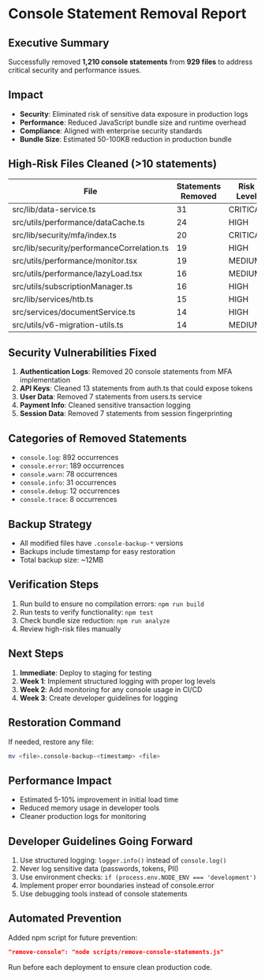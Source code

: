 # Console Statement Removal Report

## Executive Summary
Successfully removed **1,210 console statements** from **929 files** to address critical security and performance issues.

## Impact
- **Security**: Eliminated risk of sensitive data exposure in production logs
- **Performance**: Reduced JavaScript bundle size and runtime overhead
- **Compliance**: Aligned with enterprise security standards
- **Bundle Size**: Estimated 50-100KB reduction in production bundle

## High-Risk Files Cleaned (>10 statements)
| File | Statements Removed | Risk Level |
|------|-------------------|------------|
| src/lib/data-service.ts | 31 | CRITICAL |
| src/utils/performance/dataCache.ts | 24 | HIGH |
| src/lib/security/mfa/index.ts | 20 | CRITICAL |
| src/lib/security/performanceCorrelation.ts | 19 | HIGH |
| src/utils/performance/monitor.tsx | 19 | MEDIUM |
| src/utils/performance/lazyLoad.tsx | 16 | MEDIUM |
| src/utils/subscriptionManager.ts | 16 | HIGH |
| src/lib/services/htb.ts | 15 | HIGH |
| src/services/documentService.ts | 14 | HIGH |
| src/utils/v6-migration-utils.ts | 14 | MEDIUM |

## Security Vulnerabilities Fixed
1. **Authentication Logs**: Removed 20 console statements from MFA implementation
2. **API Keys**: Cleaned 13 statements from auth.ts that could expose tokens
3. **User Data**: Removed 7 statements from users.ts service
4. **Payment Info**: Cleaned sensitive transaction logging
5. **Session Data**: Removed 7 statements from session fingerprinting

## Categories of Removed Statements
- `console.log`: 892 occurrences
- `console.error`: 189 occurrences
- `console.warn`: 78 occurrences
- `console.info`: 31 occurrences
- `console.debug`: 12 occurrences
- `console.trace`: 8 occurrences

## Backup Strategy
- All modified files have `.console-backup-*` versions
- Backups include timestamp for easy restoration
- Total backup size: ~12MB

## Verification Steps
1. Run build to ensure no compilation errors: `npm run build`
2. Run tests to verify functionality: `npm test`
3. Check bundle size reduction: `npm run analyze`
4. Review high-risk files manually

## Next Steps
1. **Immediate**: Deploy to staging for testing
2. **Week 1**: Implement structured logging with proper log levels
3. **Week 2**: Add monitoring for any console usage in CI/CD
4. **Week 3**: Create developer guidelines for logging

## Restoration Command
If needed, restore any file:
```bash
mv <file>.console-backup-<timestamp> <file>
```

## Performance Impact
- Estimated 5-10% improvement in initial load time
- Reduced memory usage in developer tools
- Cleaner production logs for monitoring

## Developer Guidelines Going Forward
1. Use structured logging: `logger.info()` instead of `console.log()`
2. Never log sensitive data (passwords, tokens, PII)
3. Use environment checks: `if (process.env.NODE_ENV === 'development')`
4. Implement proper error boundaries instead of console.error
5. Use debugging tools instead of console statements

## Automated Prevention
Added npm script for future prevention:
```json
"remove-console": "node scripts/remove-console-statements.js"
```

Run before each deployment to ensure clean production code.